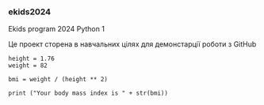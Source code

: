 ### ekids2024
Ekids program 2024 Python 1

Це проект сторена в навчальних цілях для демонстарції роботи з GitHub

```
height = 1.76
weight = 82

bmi = weight / (height ** 2)

print ("Your body mass index is " + str(bmi))


```
